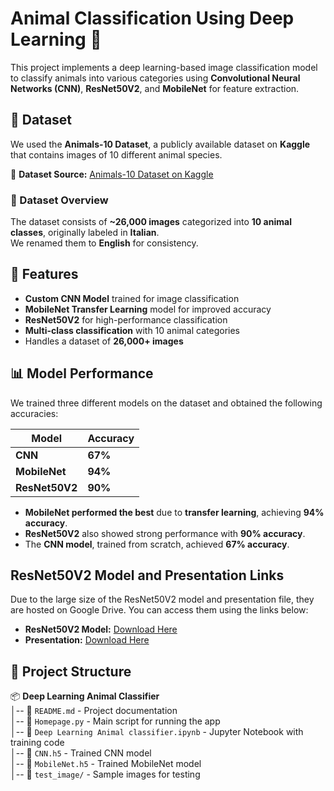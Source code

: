 # Animal Classification Using Deep Learning 🦁  

This project implements a deep learning-based image classification model to classify animals into various categories using **Convolutional Neural Networks (CNN)**, **ResNet50V2**, and **MobileNet** for feature extraction.

## 📌 Dataset  

We used the **Animals-10 Dataset**, a publicly available dataset on **Kaggle** that contains images of 10 different animal species.  

📌 **Dataset Source:** [Animals-10 Dataset on Kaggle](https://www.kaggle.com/datasets/alessiocorrado99/animals10)  

### 📂 Dataset Overview  

The dataset consists of **~26,000 images** categorized into **10 animal classes**, originally labeled in **Italian**.  
We renamed them to **English** for consistency.  

## 🚀 Features
- **Custom CNN Model** trained for image classification
- **MobileNet Transfer Learning** model for improved accuracy
- **ResNet50V2** for high-performance classification
- **Multi-class classification** with 10 animal categories
- Handles a dataset of **26,000+ images**

## 📊 Model Performance  
We trained three different models on the dataset and obtained the following accuracies:  

| Model        | Accuracy |
|-------------|---------|
| **CNN**         | **67%**  |
| **MobileNet**   | **94%**  |
| **ResNet50V2**  | **90%**  |

- **MobileNet performed the best** due to **transfer learning**, achieving **94% accuracy**.  
- **ResNet50V2** also showed strong performance with **90% accuracy**.  
- The **CNN model**, trained from scratch, achieved **67% accuracy**.  


## ResNet50V2 Model and Presentation Links

Due to the large size of the ResNet50V2 model and presentation file, they are hosted on Google Drive. You can access them using the links below:

- **ResNet50V2 Model:** [Download Here](https://drive.google.com/file/d/1BfKY86KVhM5c_DJO7kVbWx8MA7WuYf0v/view?usp=sharing)  
- **Presentation:** [Download Here](https://drive.google.com/file/d/1qpbPCvsmpaZzQkDsFlibKUy8XOAGepJQ/view?usp=sharing)


## 📂 Project Structure

📦 **Deep Learning Animal Classifier**  
│-- 📜 `README.md` - Project documentation  
│-- 📜 `Homepage.py` - Main script for running the app  
│-- 📜 `Deep Learning Animal classifier.ipynb` - Jupyter Notebook with training code  
│-- 📜 `CNN.h5` - Trained CNN model  
│-- 📜 `MobileNet.h5` - Trained MobileNet model  
│-- 📂 `test_image/` - Sample images for testing  


